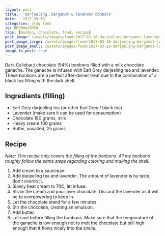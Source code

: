 ```yaml
---
layout: post
title:  'Darjeeling, bergamot & lavender bonbons'
date:   2017-03-18
categories: blog food
ig: BRQQHqtDMED
tags: [bonbon, chocolate, food, recipe]
post_image: /assets/images/food/2017-03-18-darjeeling-bergamot-lavender-bonbons.jpg
post_image_large: /assets/images/food/2017-03-18-darjeeling-bergamot-lavender-bonbons_large.jpg
post_image_small: /assets/images/food/2017-03-18-darjeeling-bergamot-lavender-bonbons_thumbnail.jpg
image_in_post: true
---
```


Dark Callebaut chocolate (54%) bonbons filled with a milk chocolate ganache. The ganache is infused with Earl Grey darjeeling tea and lavender. These bonbons are a perfect after-dinner treat due to the combination of a black tea filling with the dark shell.

## Ingredients (filling)

- Earl Grey darjeeling tea (or other Earl Grey / black tea)
- Lavender (make sure it can be used for consumption)
- Chocolate 180 grams, milk
- Heavy cream 100 grams
- Butter, unsalted, 25 grams

## Recipe

*Note: This recipe only covers the filling of the bonbons. All my bonbons roughly follow the same steps regarding coloring and making the shell.*

1. Add cream to a saucepan.
2. Add darjeeling tea and lavender. The amount of lavender is by taste, don't overdo it.
3. Slowly heat cream to 70C, let infuse.
4. Strain the cream and pour over chocolate. Discard the lavender as it will be to overpowering to keep in.
5. Let the chocolate stand for a few minutes.
5. Stir the chocolate, creating an emulsion.
6. Add butter.
7. Let cool before filling the bonbons. Make sure that the temperature of the ganache is low enough not to melt the chocolate but still high enough that it flows nicely into the shells.
